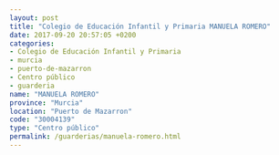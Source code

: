 ```yaml
---
layout: post
title: "Colegio de Educación Infantil y Primaria MANUELA ROMERO"
date: 2017-09-20 20:57:05 +0200
categories:
- Colegio de Educación Infantil y Primaria
- murcia
- puerto-de-mazarron
- Centro público
- guarderia
name: "MANUELA ROMERO"
province: "Murcia"
location: "Puerto de Mazarron"
code: "30004139"
type: "Centro público"
permalink: /guarderias/manuela-romero.html
---
```

